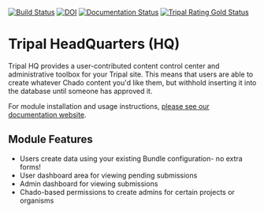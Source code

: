 [![Build Status](https://travis-ci.org/statonlab/tripal_hq.svg?branch=master)](https://travis-ci.org/statonlab/tripal_hq)
[![DOI](https://zenodo.org/badge/152087832.svg)](https://zenodo.org/badge/latestdoi/152087832)
[![Documentation Status](https://readthedocs.org/projects/tripal-hq/badge/?version=latest)](https://tripal-hq.readthedocs.io/en/latest/?badge=latest)
[![Tripal Rating Gold Status](https://tripal.readthedocs.io/en/7.x-3.x/_images/Tripal-Gold.png)](https://tripal.readthedocs.io/en/7.x-3.x/extensions/module_rating.html#Gold)


# Tripal HeadQuarters (HQ)

Tripal HQ provides a user-contributed content control center and administrative toolbox for your Tripal site.  This means that users are able to create whatever Chado content you'd like them, but withhold inserting it into the database until someone has approved it.

For module installation and usage instructions, [please see our documentation website](https://tripal-hq.readthedocs.io/en/latest/?badge=latest).

## Module Features

* Users create data using your existing Bundle configuration- no extra forms!
* User dashboard area for viewing pending submissions
* Admin dashboard for viewing submissions
* Chado-based permissions to create admins for certain projects or organisms
